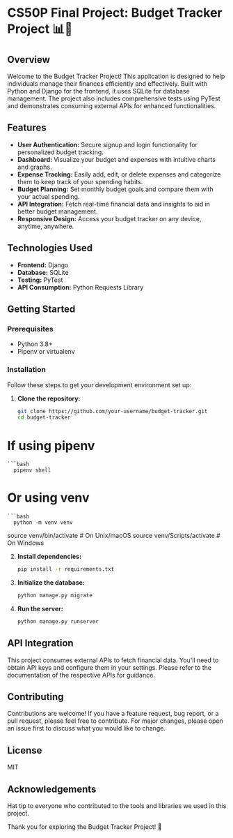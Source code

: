 # CS50P Final Project: Budget Tracker Project 📊💼

## Overview

Welcome to the Budget Tracker Project! This application is designed to help individuals manage their finances efficiently and effectively. Built with Python and Django for the frontend, it uses SQLite for database management. The project also includes comprehensive tests using PyTest and demonstrates consuming external APIs for enhanced functionalities.

## Features

- **User Authentication:** Secure signup and login functionality for personalized budget tracking.
- **Dashboard:** Visualize your budget and expenses with intuitive charts and graphs.
- **Expense Tracking:** Easily add, edit, or delete expenses and categorize them to keep track of your spending habits.
- **Budget Planning:** Set monthly budget goals and compare them with your actual spending.
- **API Integration:** Fetch real-time financial data and insights to aid in better budget management.
- **Responsive Design:** Access your budget tracker on any device, anytime, anywhere.

## Technologies Used

- **Frontend:** Django
- **Database:** SQLite
- **Testing:** PyTest
- **API Consumption:** Python Requests Library

## Getting Started

### Prerequisites

- Python 3.8+
- Pipenv or virtualenv

### Installation

Follow these steps to get your development environment set up:

1. **Clone the repository:**

   ```bash
   git clone https://github.com/your-username/budget-tracker.git
   cd budget-tracker
# If using pipenv
    ```bash
      pipenv shell  

# Or using venv
    ```bash
      python -m venv venv
source venv/bin/activate  # On Unix/macOS
source venv/Scripts/activate  # On Windows

2. **Install dependencies:**
    ```bash
   pip install -r requirements.txt

3. **Initialize the database:**
    ```bash
   python manage.py migrate
    
4. **Run the server:**
    ```bash
   python manage.py runserver

## API Integration
This project consumes external APIs to fetch financial data. You'll need to obtain API keys and configure them in your settings. Please refer to the documentation of the respective APIs for guidance.

## Contributing
Contributions are welcome! If you have a feature request, bug report, or a pull request, please feel free to contribute. For major changes, please open an issue first to discuss what you would like to change.

## License
MIT

## Acknowledgements
Hat tip to everyone who contributed to the tools and libraries we used in this project.

Thank you for exploring the Budget Tracker Project! 🚀
